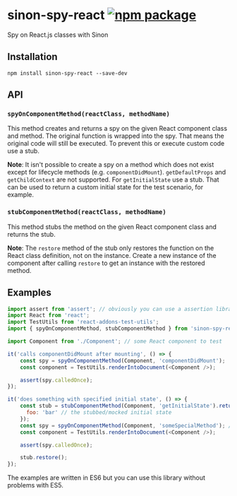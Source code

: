 sinon-spy-react [![npm package](https://img.shields.io/npm/v/sinon-spy-react.svg?style=flat-square)](https://npmjs.org/package/sinon-spy-react)
==============
Spy on React.js classes with Sinon

## Installation

```
npm install sinon-spy-react --save-dev
```

## API

### `spyOnComponentMethod(reactClass, methodName)`

This method creates and returns a spy on the given React component class and method. The original function is wrapped into the spy. That means the original code will still be executed. To prevent this or execute custom code use a stub.

**Note**: It isn't possible to create a spy on a method which does not exist except for lifecycle methods (e.g. `componentDidMount`). `getDefaultProps` and `getChildContext` are not supported. For `getInitialState` use a stub. That can be used to return a custom initial state for the test scenario, for example.

### `stubComponentMethod(reactClass, methodName)`

This method stubs the method on the given React component class and returns the stub.

**Note**: The `restore` method of the stub only restores the function on the React class definition, not on the instance. Create a new instance of the component after calling `restore` to get an instance with the restored method.

## Examples

```javascript
import assert from 'assert'; // obviously you can use a assertion library of your choice
import React from 'react';
import TestUtils from 'react-addons-test-utils';
import { spyOnComponentMethod, stubComponentMethod } from 'sinon-spy-react';

import Component from './Component'; // some React component to test

it('calls componentDidMount after mounting', () => {
    const spy = spyOnComponentMethod(Component, 'componentDidMount');
    const component = TestUtils.renderIntoDocument(<Component />);

    assert(spy.calledOnce);
});

it('does something with specified initial state', () => {
    const stub = stubComponentMethod(Component, 'getInitialState').returns({
      foo: 'bar' // the stubbed/mocked initial state
    });
    const spy = spyOnComponentMethod(Component, 'someSpecialMethod'); // gets called if state.foo === 'bar'
    const component = TestUtils.renderIntoDocument(<Component />);

    assert(spy.calledOnce);

    stub.restore();
});
```

The examples are written in ES6 but you can use this library without problems with ES5.
